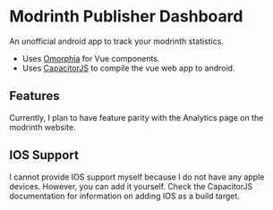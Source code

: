 # Modrinth Publisher Dashboard

An unofficial android app to track your modrinth statistics.

- Uses [Omorphia](https://omorphia.modrinth.com/) for Vue components.
- Uses [CapacitorJS](https://capacitorjs.com/) to compile the vue web app to android.

## Features

Currently, I plan to have feature parity with the Analytics page on the modrinth website.

## IOS Support

I cannot provide IOS support myself because I do not have any apple devices. However, you can add it yourself. Check the CapacitorJS documentation for information on adding IOS as a build target.